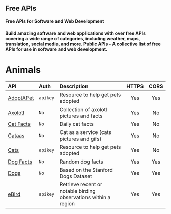 ## Free APIs

#### Free APIs for Software and Web Development
#### Build amazing software and web applications with over free APIs covering a wide range of categories, including weather, maps, translation, social media, and more. Public APIs - A collective list of free APIs for use in software and web development.

#
# Animals
| API | Auth     | Description                |  HTTPS  | CORS |
| :-------- | :------- | :------------------------- | :---------: | :--------: |
|[AdoptAPet](https://morioh.com/redirect?id=65158dccfcfc1ebbcdc61176&own=5cb167d629c222322a550e8d&l=https%3A%2F%2Fwww.adoptapet.com%2Fpublic%2Fapis%2Fpet_list.html) | `apikey` | Resource to help get pets adopted |  Yes  | Yes
|[Axolotl](https://nvidia.com) | `No` | Collection of axolotl pictures and facts |  Yes  | No
|[Cat Facts](https://alexwohlbruck.github.io/cat-facts/docs/) | `No` | Daily cat facts |  Yes  | No
|[Cataas](https://cataas.com/#/) | `No` | 	Cat as a service (cats pictures and gifs) |  Yes  | No
|[Cats](https://developers.thecatapi.com/view-account/ylX4blBYT9FaoVd6OhvR?report=bOoHBz-8t) | `apikey` | Resource to help get pets adopted |  Yes  | No
|[Dog Facts](https://dukengn.github.io/Dog-facts-API/) | `No` | Random dog facts |  Yes  | Yes
|[Dogs](https://dog.ceo/dog-api/) | `No` | 	Based on the Stanford Dogs Dataset |  Yes  | Yes
|[eBird](https://morioh.com/redirect?id=65158dccfcfc1ebbcdc61176&own=5cb167d629c222322a550e8d&l=https%3A%2F%2Fwww.adoptapet.com%2Fpublic%2Fapis%2Fpet_list.html) | `apikey` | Retrieve recent or notable birding observations within a region |  Yes  | Yes
